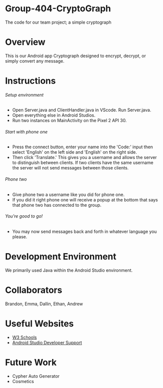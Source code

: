 # Group-404-CryptoGraph
The code for our team project; a simple cryptograph
# Overview

This is our Android app Cryptograph designed to encrypt, decrypt, or simply convert any message.

# Instructions 
###### Setup environment
* Open Server.java and ClientHandler.java in VScode. Run Server.java.
* Open everything else in Android Studios. 
* Run two instances on MainActivity on the Pixel 2 API 30.

###### Start with phone one
* Press the connect button, enter your name into the 'Code:' input then select 'English' on the left side and 'English' on the right side. 
* Then click 'Translate.' This gives you a username and allows the server to distinguish between clients. If two clients have the same username the server will not send messages between those clients.

###### Phone two
* Give phone two a username like you did for phone one.
* If you did it right phone one will receive a popup at the bottom that says that phone two has connected to the group. 

###### You're good to go!
* You may now send messages back and forth in whatever language you please. 


# Development Environment
We primarily used Java within the Android Studio environment.

# Collaborators
Brandon, Emma, Dallin, Ethan, Andrew

# Useful Websites
* [W3 Schools](https://www.w3schools.com/java/default.asp)
* [Android Studio Developer Support](https://developer.android.com/support)

# Future Work
* Cypher Auto Generator
* Cosmetics
